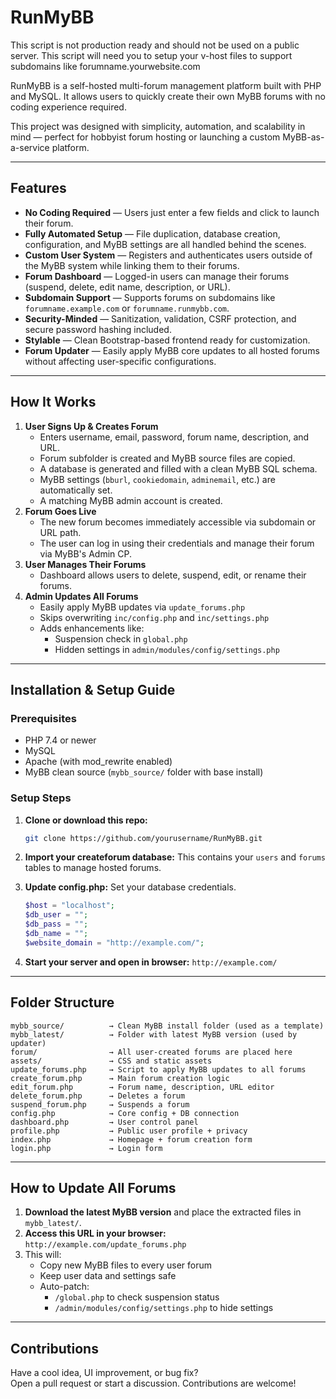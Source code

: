 # RunMyBB

This script is not production ready and should not be used on a public server. This script will need you to setup your v-host files to support subdomains like forumname.yourwebsite.com

RunMyBB is a self-hosted multi-forum management platform built with PHP and MySQL. It allows users to quickly create their own MyBB forums with no coding experience required.

This project was designed with simplicity, automation, and scalability in mind — perfect for hobbyist forum hosting or launching a custom MyBB-as-a-service platform.

---

## Features
- **No Coding Required** — Users just enter a few fields and click to launch their forum.
- **Fully Automated Setup** — File duplication, database creation, configuration, and MyBB settings are all handled behind the scenes.
- **Custom User System** — Registers and authenticates users outside of the MyBB system while linking them to their forums.
- **Forum Dashboard** — Logged-in users can manage their forums (suspend, delete, edit name, description, or URL).
- **Subdomain Support** — Supports forums on subdomains like `forumname.example.com` or `forumname.runmybb.com`.
- **Security-Minded** — Sanitization, validation, CSRF protection, and secure password hashing included.
- **Stylable** — Clean Bootstrap-based frontend ready for customization.
- **Forum Updater** — Easily apply MyBB core updates to all hosted forums without affecting user-specific configurations.

---

## How It Works
1. **User Signs Up & Creates Forum**
   - Enters username, email, password, forum name, description, and URL.
   - Forum subfolder is created and MyBB source files are copied.
   - A database is generated and filled with a clean MyBB SQL schema.
   - MyBB settings (`bburl`, `cookiedomain`, `adminemail`, etc.) are automatically set.
   - A matching MyBB admin account is created.
2. **Forum Goes Live**
   - The new forum becomes immediately accessible via subdomain or URL path.
   - The user can log in using their credentials and manage their forum via MyBB's Admin CP.
3. **User Manages Their Forums**
   - Dashboard allows users to delete, suspend, edit, or rename their forums.
4. **Admin Updates All Forums**
   - Easily apply MyBB updates via `update_forums.php`
   - Skips overwriting `inc/config.php` and `inc/settings.php`
   - Adds enhancements like:
     - Suspension check in `global.php`
     - Hidden settings in `admin/modules/config/settings.php`

---

## Installation & Setup Guide

### Prerequisites
- PHP 7.4 or newer
- MySQL
- Apache (with mod_rewrite enabled)
- MyBB clean source (`mybb_source/` folder with base install)

### Setup Steps
1. **Clone or download this repo:**
   ```bash
   git clone https://github.com/yourusername/RunMyBB.git
   ```
2. **Import your createforum database:**
   This contains your `users` and `forums` tables to manage hosted forums.
3. **Update config.php:**
   Set your database credentials.
   ```php
   $host = "localhost";
   $db_user = "";
   $db_pass = "";
   $db_name = "";
   $website_domain = "http://example.com/";
   ```

4. **Start your server and open in browser:**
   ```http://example.com/```

---

## Folder Structure

```
mybb_source/          → Clean MyBB install folder (used as a template)
mybb_latest/          → Folder with latest MyBB version (used by updater)
forum/                → All user-created forums are placed here
assets/               → CSS and static assets
update_forums.php     → Script to apply MyBB updates to all forums
create_forum.php      → Main forum creation logic
edit_forum.php        → Forum name, description, URL editor
delete_forum.php      → Deletes a forum
suspend_forum.php     → Suspends a forum
config.php            → Core config + DB connection
dashboard.php         → User control panel
profile.php           → Public user profile + privacy
index.php             → Homepage + forum creation form
login.php             → Login form
```

---

## How to Update All Forums

1. **Download the latest MyBB version** and place the extracted files in `mybb_latest/`.
2. **Access this URL in your browser:**
   ```http://example.com/update_forums.php```
3. This will:
   - Copy new MyBB files to every user forum
   - Keep user data and settings safe
   - Auto-patch:
     - `/global.php` to check suspension status
     - `/admin/modules/config/settings.php` to hide settings

---

## Contributions

Have a cool idea, UI improvement, or bug fix?  
Open a pull request or start a discussion. Contributions are welcome!

